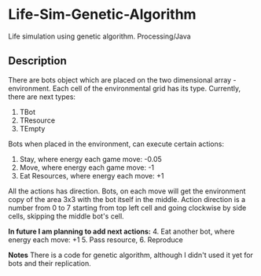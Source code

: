 # Life-Sim-Genetic-Algorithm #
Life simulation using genetic algorithm. Processing/Java

## Description ##
There are bots object which are placed on the two dimensional array - environment. 
Each cell of the environmental grid has its type. Currently, there are next types:
1. TBot
2. TResource
3. TEmpty

Bots when placed in the environment, can execute certain actions:
1. Stay,            where energy each game move: -0.05 
2. Move,            where energy each game move: -1
3. Eat Resources,   where energy each move: +1

All the actions has direction. Bots, on each move will get the environment copy of the area 3x3 with the bot itself in the middle.
Action direction is a number from 0 to 7 starting from top left cell and going clockwise by side cells, skipping the middle bot's cell.

**In future I am planning to add next actions:**
4. Eat another bot, where energy each move: +1
5. Pass resource,
6. Reproduce

**Notes**
There is a code for genetic algorithm, although I didn't used it yet for bots and their replication.

